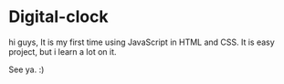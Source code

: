 # Digital-clock

hi guys, It is my first time using JavaScript in HTML and CSS. It is easy project, but i learn a lot on it. 

See ya. :)
